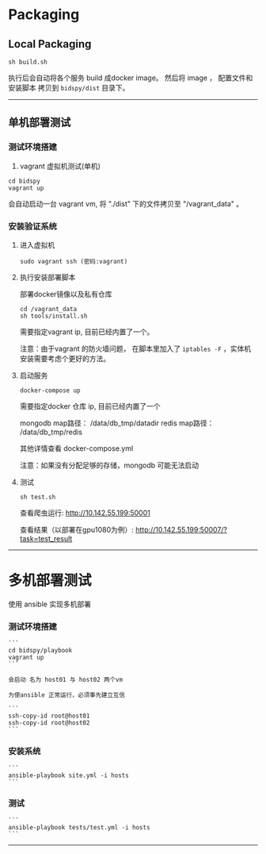 # Packaging

## Local Packaging

```
sh build.sh
```

执行后会自动将各个服务 build 成docker image。 然后将 image ， 配置文件和安装脚本 拷贝到 `bidspy/dist` 目录下。

---

## 单机部署测试


### 测试环境搭建


1. vagrant 虚拟机测试\(单机\)

```
cd bidspy
vagrant up
```

会自动启动一台 vagrant vm, 将 "./dist" 下的文件拷贝至 "/vagrant_data" 。


### 安装验证系统

1. 进入虚拟机

    ```
    sudo vagrant ssh (密码:vagrant)
    ```

2. 执行安装部署脚本

    部署docker镜像以及私有仓库

    ```
    cd /vagrant_data
    sh tools/install.sh
    ```

    需要指定vagrant ip, 目前已经内置了一个。

    注意：由于vagrant 的防火墙问题， 在脚本里加入了 `iptables -F` ，实体机安装需要考虑个更好的方法。

3. 启动服务

    ```
    docker-compose up
    ```

    需要指定docker 仓库 ip, 目前已经内置了一个

    mongodb map路径： /data/db_tmp/datadir
    redis map路径： /data/db_tmp/redis

    其他详情查看 docker-compose.yml

    注意：如果没有分配足够的存储，mongodb 可能无法启动


4. 测试

    ```
    sh test.sh
    ```

    查看爬虫运行:
    http://10.142.55.199:50001

    查看结果（以部署在gpu1080为例）:
    http://10.142.55.199:50007/?task=test_result

-------------

# 多机部署测试

使用 ansible 实现多机部署

### 测试环境搭建

    ```
    cd bidspy/playbook
    vagrant up
    ```

    会启动 名为 host01 与 host02 两个vm

    为使ansible 正常运行，必须事先建立互信

    ```
    ssh-copy-id root@host01
    ssh-copy-id root@host02
    ```

### 安装系统

    ```
    ansible-playbook site.yml -i hosts
    ```

### 测试

    ```
    ansible-playbook tests/test.yml -i hosts
    ```



---
